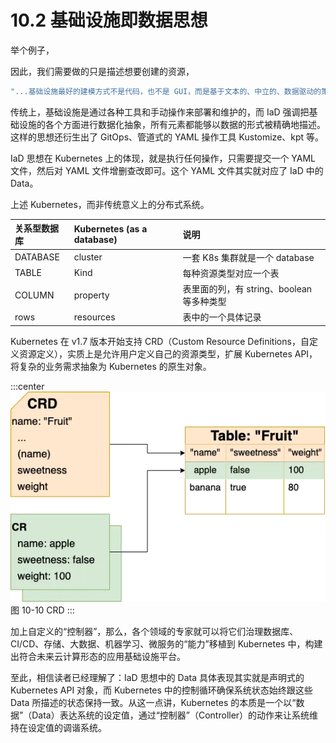 # 10.2 基础设施即数据思想


举个例子，

因此，我们需要做的只是描述想要创建的资源，

```bash
"...基础设施最好的建模方式不是代码，也不是 GUI，而是基于文本的、中立的、数据驱动的策略。"
```

传统上，基础设施是通过各种工具和手动操作来部署和维护的，而 IaD 强调把基础设施的各个方面进行数据化抽象，所有元素都能够以数据的形式被精确地描述。这样的思想还衍生出了 GitOps、管道式的 YAML 操作工具 Kustomize、kpt 等。 


IaD 思想在 Kubernetes 上的体现，就是执行任何操作，只需要提交一个 YAML 文件，然后对 YAML 文件增删查改即可。这个 YAML 文件其实就对应了 IaD 中的 Data。 

上述 Kubernetes，而非传统意义上的分布式系统。

|关系型数据库|Kubernetes (as a database)|说明|
|:--|:--|:--|
|DATABASE|cluster|一套 K8s 集群就是一个 database |
|TABLE| Kind |每种资源类型对应一个表|
|COLUMN|property|表里面的列，有 string、boolean 等多种类型|
|rows|resources|表中的一个具体记录|


Kubernetes 在 v1.7 版本开始支持 CRD（Custom Resource Definitions，自定义资源定义），实质上是允许用户定义自己的资源类型，扩展 Kubernetes API，将复杂的业务需求抽象为 Kubernetes 的原生对象。


:::center
  ![](../assets/CRD.webp)<br/>
  图 10-10 CRD
:::

加上自定义的“控制器”，那么，各个领域的专家就可以将它们治理数据库、CI/CD、存储、大数据、机器学习、微服务的“能力”移植到 Kubernetes 中，构建出符合未来云计算形态的应用基础设施平台。


至此，相信读者已经理解了：IaD 思想中的 Data 具体表现其实就是声明式的 Kubernetes API 对象，而 Kubernetes 中的控制循环确保系统状态始终跟这些 Data 所描述的状态保持一致。从这一点讲，Kubernetes 的本质是一个以“数据”（Data）表达系统的设定值，通过“控制器”（Controller）的动作来让系统维持在设定值的调谐系统。